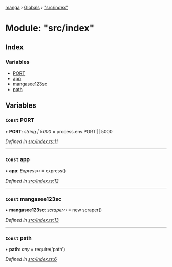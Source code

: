 [manga](../README.md) › [Globals](../globals.md) › ["src/index"](_src_index_.md)

# Module: "src/index"

## Index

### Variables

* [PORT](_src_index_.md#const-port)
* [app](_src_index_.md#const-app)
* [mangasee123sc](_src_index_.md#const-mangasee123sc)
* [path](_src_index_.md#const-path)

## Variables

### `Const` PORT

• **PORT**: *string | 5000* = process.env.PORT || 5000

*Defined in [src/index.ts:11](https://github.com/tushar1210/manga-node/blob/6d10892/src/index.ts#L11)*

___

### `Const` app

• **app**: *Express‹›* = express()

*Defined in [src/index.ts:12](https://github.com/tushar1210/manga-node/blob/6d10892/src/index.ts#L12)*

___

### `Const` mangasee123sc

• **mangasee123sc**: *[scraper](../classes/_src_scrapper_mangasee123_.scraper.md)‹›* = new scraper()

*Defined in [src/index.ts:13](https://github.com/tushar1210/manga-node/blob/6d10892/src/index.ts#L13)*

___

### `Const` path

• **path**: *any* = require('path')

*Defined in [src/index.ts:6](https://github.com/tushar1210/manga-node/blob/6d10892/src/index.ts#L6)*
